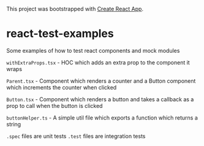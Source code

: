 This project was bootstrapped with [Create React App](https://github.com/facebookincubator/create-react-app).

# react-test-examples
Some examples of how to test react components and mock modules

`withExtraProps.tsx` - HOC which adds an extra prop to the component it wraps

`Parent.tsx` - Component which renders a counter and a Button component which increments the counter when clicked

`Button.tsx` - Component which renders a button and takes a callback as a prop to call when the button is clicked

`buttonHelper.ts` - A simple util file which exports a function which returns a string

`.spec` files are unit tests
`.test` files are integration tests
